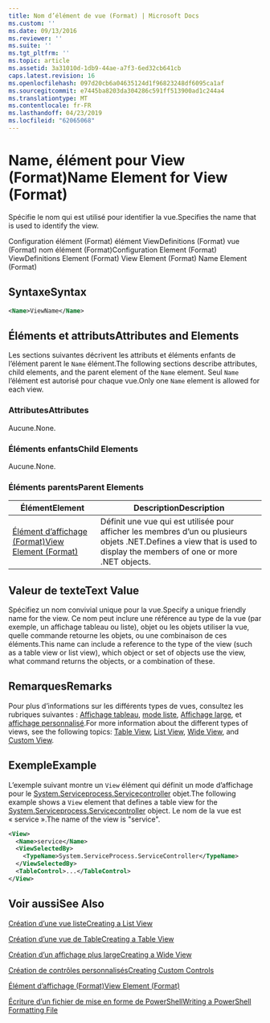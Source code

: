 ```yaml
---
title: Nom d’élément de vue (Format) | Microsoft Docs
ms.custom: ''
ms.date: 09/13/2016
ms.reviewer: ''
ms.suite: ''
ms.tgt_pltfrm: ''
ms.topic: article
ms.assetid: 3a31010d-1db9-44ae-a7f3-6ed32cb641cb
caps.latest.revision: 16
ms.openlocfilehash: 097d20cb6a04635124d1f96823248df6095ca1af
ms.sourcegitcommit: e7445ba8203da304286c591ff513900ad1c244a4
ms.translationtype: MT
ms.contentlocale: fr-FR
ms.lasthandoff: 04/23/2019
ms.locfileid: "62065068"
---
```

# <a name="name-element-for-view-format"></a><span data-ttu-id="6d5d5-102">Name, élément pour View (Format)</span><span class="sxs-lookup"><span data-stu-id="6d5d5-102">Name Element for View (Format)</span></span>

<span data-ttu-id="6d5d5-103">Spécifie le nom qui est utilisé pour identifier la vue.</span><span class="sxs-lookup"><span data-stu-id="6d5d5-103">Specifies the name that is used to identify the view.</span></span>

<span data-ttu-id="6d5d5-104">Configuration élément (Format) élément ViewDefinitions (Format) vue (Format) nom élément (Format)</span><span class="sxs-lookup"><span data-stu-id="6d5d5-104">Configuration Element (Format) ViewDefinitions Element (Format) View Element (Format) Name Element (Format)</span></span>

## <a name="syntax"></a><span data-ttu-id="6d5d5-105">Syntaxe</span><span class="sxs-lookup"><span data-stu-id="6d5d5-105">Syntax</span></span>

```xml
<Name>ViewName</Name>
```

## <a name="attributes-and-elements"></a><span data-ttu-id="6d5d5-106">Éléments et attributs</span><span class="sxs-lookup"><span data-stu-id="6d5d5-106">Attributes and Elements</span></span>

<span data-ttu-id="6d5d5-107">Les sections suivantes décrivent les attributs et éléments enfants de l’élément parent le `Name` élément.</span><span class="sxs-lookup"><span data-stu-id="6d5d5-107">The following sections describe attributes, child elements, and the parent element of the `Name` element.</span></span> <span data-ttu-id="6d5d5-108">Seul `Name` l’élément est autorisé pour chaque vue.</span><span class="sxs-lookup"><span data-stu-id="6d5d5-108">Only one `Name` element is allowed for each view.</span></span>

### <a name="attributes"></a><span data-ttu-id="6d5d5-109">Attributes</span><span class="sxs-lookup"><span data-stu-id="6d5d5-109">Attributes</span></span>

<span data-ttu-id="6d5d5-110">Aucune.</span><span class="sxs-lookup"><span data-stu-id="6d5d5-110">None.</span></span>

### <a name="child-elements"></a><span data-ttu-id="6d5d5-111">Éléments enfants</span><span class="sxs-lookup"><span data-stu-id="6d5d5-111">Child Elements</span></span>

<span data-ttu-id="6d5d5-112">Aucune.</span><span class="sxs-lookup"><span data-stu-id="6d5d5-112">None.</span></span>

### <a name="parent-elements"></a><span data-ttu-id="6d5d5-113">Éléments parents</span><span class="sxs-lookup"><span data-stu-id="6d5d5-113">Parent Elements</span></span>

|<span data-ttu-id="6d5d5-114">Élément</span><span class="sxs-lookup"><span data-stu-id="6d5d5-114">Element</span></span>|<span data-ttu-id="6d5d5-115">Description</span><span class="sxs-lookup"><span data-stu-id="6d5d5-115">Description</span></span>|
|-------------|-----------------|
|[<span data-ttu-id="6d5d5-116">Élément d’affichage (Format)</span><span class="sxs-lookup"><span data-stu-id="6d5d5-116">View Element (Format)</span></span>](./view-element-format.md)|<span data-ttu-id="6d5d5-117">Définit une vue qui est utilisée pour afficher les membres d’un ou plusieurs objets .NET.</span><span class="sxs-lookup"><span data-stu-id="6d5d5-117">Defines a view that is used to display the members of one or more .NET objects.</span></span>|

## <a name="text-value"></a><span data-ttu-id="6d5d5-118">Valeur de texte</span><span class="sxs-lookup"><span data-stu-id="6d5d5-118">Text Value</span></span>

<span data-ttu-id="6d5d5-119">Spécifiez un nom convivial unique pour la vue.</span><span class="sxs-lookup"><span data-stu-id="6d5d5-119">Specify a unique friendly name for the view.</span></span> <span data-ttu-id="6d5d5-120">Ce nom peut inclure une référence au type de la vue (par exemple, un affichage tableau ou liste), objet ou les objets utiliser la vue, quelle commande retourne les objets, ou une combinaison de ces éléments.</span><span class="sxs-lookup"><span data-stu-id="6d5d5-120">This name can include a reference to the type of the view (such as a table view or list view), which object or set of objects use the view, what command returns the objects, or a combination of these.</span></span>

## <a name="remarks"></a><span data-ttu-id="6d5d5-121">Remarques</span><span class="sxs-lookup"><span data-stu-id="6d5d5-121">Remarks</span></span>

<span data-ttu-id="6d5d5-122">Pour plus d’informations sur les différents types de vues, consultez les rubriques suivantes : [Affichage tableau](./creating-a-table-view.md), [mode liste](./creating-a-list-view.md), [Affichage large](./creating-a-wide-view.md), et [affichage personnalisé](./creating-custom-controls.md).</span><span class="sxs-lookup"><span data-stu-id="6d5d5-122">For more information about the different types of views, see the following topics: [Table View](./creating-a-table-view.md), [List View](./creating-a-list-view.md), [Wide View](./creating-a-wide-view.md), and [Custom View](./creating-custom-controls.md).</span></span>

## <a name="example"></a><span data-ttu-id="6d5d5-123">Exemple</span><span class="sxs-lookup"><span data-stu-id="6d5d5-123">Example</span></span>

<span data-ttu-id="6d5d5-124">L’exemple suivant montre un `View` élément qui définit un mode d’affichage pour le [System.Serviceprocess.Servicecontroller](/dotnet/api/System.ServiceProcess.ServiceController) objet.</span><span class="sxs-lookup"><span data-stu-id="6d5d5-124">The following example shows a `View` element that defines a table view for the [System.Serviceprocess.Servicecontroller](/dotnet/api/System.ServiceProcess.ServiceController) object.</span></span> <span data-ttu-id="6d5d5-125">Le nom de la vue est « service ».</span><span class="sxs-lookup"><span data-stu-id="6d5d5-125">The name of the view is "service".</span></span>

```xml
<View>
  <Name>service</Name>
  <ViewSelectedBy>
    <TypeName>System.ServiceProcess.ServiceController</TypeName>
  </ViewSelectedBy>
  <TableControl>...</TableControl>
</View>

```

## <a name="see-also"></a><span data-ttu-id="6d5d5-126">Voir aussi</span><span class="sxs-lookup"><span data-stu-id="6d5d5-126">See Also</span></span>

[<span data-ttu-id="6d5d5-127">Création d’une vue liste</span><span class="sxs-lookup"><span data-stu-id="6d5d5-127">Creating a List View</span></span>](./creating-a-list-view.md)

[<span data-ttu-id="6d5d5-128">Création d’une vue de Table</span><span class="sxs-lookup"><span data-stu-id="6d5d5-128">Creating a Table View</span></span>](./creating-a-table-view.md)

[<span data-ttu-id="6d5d5-129">Création d’un affichage plus large</span><span class="sxs-lookup"><span data-stu-id="6d5d5-129">Creating a Wide View</span></span>](./creating-a-wide-view.md)

[<span data-ttu-id="6d5d5-130">Création de contrôles personnalisés</span><span class="sxs-lookup"><span data-stu-id="6d5d5-130">Creating Custom Controls</span></span>](./creating-custom-controls.md)

[<span data-ttu-id="6d5d5-131">Élément d’affichage (Format)</span><span class="sxs-lookup"><span data-stu-id="6d5d5-131">View Element (Format)</span></span>](./view-element-format.md)

[<span data-ttu-id="6d5d5-132">Écriture d’un fichier de mise en forme de PowerShell</span><span class="sxs-lookup"><span data-stu-id="6d5d5-132">Writing a PowerShell Formatting File</span></span>](./writing-a-powershell-formatting-file.md)
